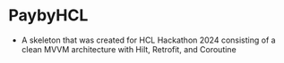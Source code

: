 # PaybyHCL
- A skeleton that was created for HCL Hackathon 2024 consisting of a clean MVVM architecture with Hilt, Retrofit, and Coroutine
